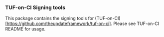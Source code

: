 ### TUF-on-CI Signing tools

This package contains the signing tools for
(TUF-on-CI)[https://github.com/theupdateframework/tuf-on-ci]. Please see
TUF-on-CI README for usage.
